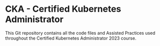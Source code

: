 # CKA - Certified Kubernetes Administrator

This Git repository contains all the code files and Assisted Practices used throughout the Certified Kubernetes Administrator 2023 course.
